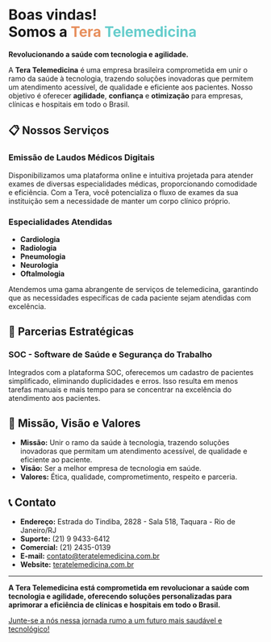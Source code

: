 <h1>Boas vindas! <br> 
Somos a <strong style="color: #E78F5D">Tera</strong><strong style="color: #66CDCC"> Telemedicina</strong>
</h1>

**Revolucionando a saúde com tecnologia e agilidade.**

A **Tera Telemedicina** é uma empresa brasileira comprometida em unir o ramo da saúde à tecnologia, trazendo soluções inovadoras que permitem um atendimento acessível, de qualidade e eficiente aos pacientes. Nosso objetivo é oferecer **agilidade**, **confiança** e **otimização** para empresas, clínicas e hospitais em todo o Brasil.

## 📋 Nossos Serviços

### Emissão de Laudos Médicos Digitais

Disponibilizamos uma plataforma online e intuitiva projetada para atender exames de diversas especialidades médicas, proporcionando comodidade e eficiência. Com a Tera, você potencializa o fluxo de exames da sua instituição sem a necessidade de manter um corpo clínico próprio.

### Especialidades Atendidas

- **Cardiologia**
- **Radiologia**
- **Pneumologia**
- **Neurologia**
- **Oftalmologia**

Atendemos uma gama abrangente de serviços de telemedicina, garantindo que as necessidades específicas de cada paciente sejam atendidas com excelência.

## 🤝 Parcerias Estratégicas

### SOC - Software de Saúde e Segurança do Trabalho

Integrados com a plataforma SOC, oferecemos um cadastro de pacientes simplificado, eliminando duplicidades e erros. Isso resulta em menos tarefas manuais e mais tempo para se concentrar na excelência do atendimento aos pacientes.

## 🌟 Missão, Visão e Valores

- **Missão:** Unir o ramo da saúde à tecnologia, trazendo soluções inovadoras que permitam um atendimento acessível, de qualidade e eficiente ao paciente.
- **Visão:** Ser a melhor empresa de tecnologia em saúde.
- **Valores:** Ética, qualidade, comprometimento, respeito e parceria.

## 📞 Contato

- **Endereço:** Estrada do Tindiba, 2828 - Sala 518, Taquara - Rio de Janeiro/RJ
- **Suporte:** (21) 9 9433-6412
- **Comercial:** (21) 2435-0139
- **E-mail:** [contato@teratelemedicina.com.br](mailto:contato@teratelemedicina.com.br)
- **Website:** [teratelemedicina.com.br](https://teratelemedicina.com.br/)

---

**A Tera Telemedicina está comprometida em revolucionar a saúde com tecnologia e agilidade, oferecendo soluções personalizadas para aprimorar a eficiência de clínicas e hospitais em todo o Brasil.**

[Junte-se a nós nessa jornada rumo a um futuro mais saudável e tecnológico!](https://www.linkedin.com/company/tera-telemedicina/jobs/)
